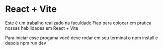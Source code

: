 # React + Vite

Este é um trabalho realizado na faculdade Fiap para colocar em pratica nossas habilidades em React + Vite

Para iniciar esse progama você deve rodar em seu terminal o npm install e depois npm run dev